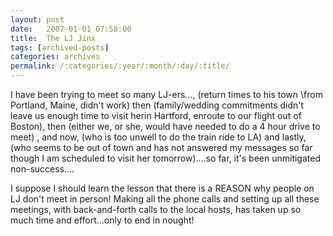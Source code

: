 ```yaml
---
layout: post
date:	2007-01-01 07:58:00
title:  The LJ Jinx
tags: [archived-posts]
categories: archives
permalink: /:categories/:year/:month/:day/:title/
---
```

I have been trying to meet so many LJ-ers...<LJ user="beast_666">, (return times to his town \from Portland, Maine, didn't work)  then <LJ user="enigmaticash"> (family/wedding commitments didn't leave us enough time to visit herin Hartford, enroute to our flight out of Boston), then <LJ user="asakiyume"> (either we, or she, would have needed to do a 4 hour drive to meet) , and now,  <LJ user="varshax">(who is too unwell to do the train ride to LA) and lastly, <LJ user="wondernoon">(who seems to be out of town and has not answered my messages so far though I am scheduled to visit her tomorrow)....so far, it's been unmitigated non-success....

I suppose I should learn the lesson that there is a REASON why people on LJ don't meet in person! Making all the phone calls and setting up all these meetings, with back-and-forth calls to the local hosts, has taken up so much time and effort...only to end in nought!
